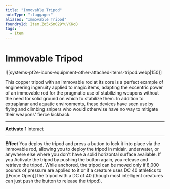 ```yaml
---
title: "Immovable Tripod"
noteType: ":luggage:"
aliases: "Immovable Tripod"
foundryId: Item.Zo5xSm029YuVKKcB
tags:
  - Item
---
```


# Immovable Tripod
![[systems-pf2e-icons-equipment-other-attached-items-tripod.webp|150]]

This copper tripod with an immovable rod at its core is a perfect example of engineering ingenuity applied to magic items, adapting the eccentric power of an immovable rod for the pragmatic use of stabilizing weapons without the need for solid ground on which to stabilize them. In addition to extraplanar and aquatic environments, these devices have seen use by flying and climbing snipers who would otherwise have no way to mitigate their weapons' fierce kickback.

* * *

**Activate** 1 Interact

* * *

**Effect** You deploy the tripod and press a button to lock it into place via the immovable rod, allowing you to deploy the tripod in midair, underwater, or anywhere else where you don't have a solid horizontal surface available. If you Activate the tripod by pushing the button again, you release and retrieve the tripod. While anchored, the tripod can be moved only if 8,000 pounds of pressure are applied to it or if a creature uses DC 40 athletics to [[Force Open]] the tripod with a DC of 40 (though most intelligent creatures can just push the button to release the tripod).
